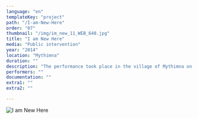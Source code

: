```yaml
---
language: "en"
templateKey: "project"
path: "/I-am-Νew-Ηere"
order: "07"
thumbnail: "/img/im_new_11_WEB_640.jpg"
title: "I am Νew Ηere"
media: "Public intervention"
year: "2014"
location: "Mythimna"
duration: ""
description: "The performance took place in the village of Mythimna on Lesvos, in the context of a collective workshop in public space, titled Apergias Ergon (The Labor of Work-Stop). I used the existing network of sound speakers which I found installed in the village as well as the network of the residents’ trust towards the administrative authorities. Through speakers installed in the streets, the members of the community were receiving directly information, announcements and instructions by the mayor. I met the mayor personally and asked him to read out my phrases via live transmission, in regular intervals, for the duration of a week. I left the exact timing of the announcements at his disposal. For the next ten days I remained on the island and was subject to the mayor’s unexpected interventions, as were the rest of the residents. One of those was the following: “ATTENTION! Emptiness between us!”"
performers: ""
documentation: ""
extra1: ""
extra2: ""

---
```

![I am Νew Ηere](/img/im_new_11_WEB_2880r.jpg)


